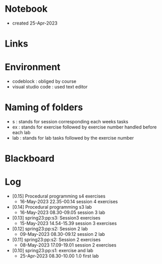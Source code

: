 # Notebook
- created 25-Apr-2023 

# Links

# Environment
- codeblock             : obliged by course
- visual studio code    : used text editor

# Naming of folders
- s     : stands for session corresponding each weeks tasks
- ex    : stands for exercise followed by exercise number handled before each lab
- lab   : stands for lab tasks followed by the exercise number


# Blackboard

# Log
- [0.15] Procedural programming s4 exercises
    - 16-May-2023 22.35-00.14 session 4 exercises
- [0.14] Procedural programming s3 lab
    - 16-May-2023 08.30-09.05 session 3 lab
- [0.13] spring23:pp:s3: Session3 exercises
    - 15-May-2023 14.54-15.39 session 3 exercises
- [0.12] spring23:pp:s2: Session 2 lab
    - 09-May-2023 08.30-09.12 session 2 lab
- [0.11] spring23:pp:s2: Session 2 exercises
    - 08-May-2023 17.09-19.01 session 2 exercises
- [0.10] spring23:pp:s1: exercise and lab
    - 25-Apr-2023 08.30-10.00 1.0 first lab